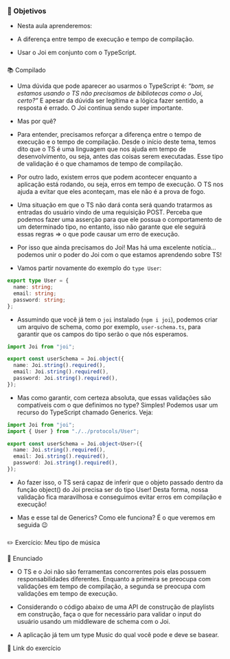 ### 🎯 Objetivos

- Nesta aula aprenderemos:

- A diferença entre tempo de execução e tempo de compilação.
- Usar o Joi em conjunto com o TypeScript.

###

[](https://hub.driven.com.br/computacao/modulo/86/topico/727/aula/140/compilado#109d11179b4740f781626ea49dfcffac "📚 Compilado")📚 Compilado

- Uma dúvida que pode aparecer ao usarmos o TypeScript é: _“bom, se estamos usando o TS não precisamos de bibliotecas como o Joi, certo?”_ E apesar da dúvida ser legítima e a lógica fazer sentido, a resposta é errado. O Joi continua sendo super importante.

- Mas por quê?

- Para entender, precisamos reforçar a diferença entre o tempo de execução e o tempo de compilação. Desde o início deste tema, temos dito que o TS é uma linguagem que nos ajuda em tempo de desenvolvimento, ou seja, antes das coisas serem executadas. Esse tipo de validação é o que chamamos de tempo de compilação.

- Por outro lado, existem erros que podem acontecer enquanto a aplicação está rodando, ou seja, erros em tempo de execução. O TS nos ajuda a evitar que eles aconteçam, mas ele não é a prova de fogo.

- Uma situação em que o TS não dará conta será quando tratarmos as entradas do usuário vindo de uma requisição POST. Perceba que podemos fazer uma asserção para que ele possua o comportamento de um determinado tipo, no entanto, isso não garante que ele seguirá essas regras ⇒ o que pode causar um erro de execução.

- Por isso que ainda precisamos do Joi! Mas há uma excelente notícia… podemos unir o poder do Joi com o que estamos aprendendo sobre TS!

- Vamos partir novamente do exemplo do `type User`:

```typescript
export type User = {
  name: string;
  email: string;
  password: string;
};
```

- Assumindo que você já tem o `joi` instalado (`npm i joi`), podemos criar um arquivo de schema, como por exemplo, `user-schema.ts`, para garantir que os campos do tipo serão o que nós esperamos.

```typescript
import Joi from "joi";

export const userSchema = Joi.object({
  name: Joi.string().required(),
  email: Joi.string().required(),
  password: Joi.string().required(),
});
```

- Mas como garantir, com certeza absoluta, que essas validações são compatíveis com o que definimos no type? Simples! Podemos usar um recurso do TypeScript chamado Generics. Veja:

```typescript
import Joi from "joi";
import { User } from "./../protocols/User";

export const userSchema = Joi.object<User>({
  name: Joi.string().required(),
  email: Joi.string().required(),
  password: Joi.string().required(),
});
```

- Ao fazer isso, o TS será capaz de inferir que o objeto passado dentro da função object() do Joi precisa ser do tipo User! Desta forma, nossa validação fica maravilhosa e conseguimos evitar erros em compilação e execução!

- Mas e esse tal de Generics? Como ele funciona? É o que veremos em seguida 😉

###

[](https://hub.driven.com.br/computacao/modulo/86/topico/727/aula/140/compilado#1dc95c7217574787b5fe1338053bcb53 "✏️ Exercício: Meu tipo de música")✏️ Exercício: Meu tipo de música

📝 Enunciado

- O TS e o Joi não são ferramentas concorrentes pois elas possuem responsabilidades diferentes. Enquanto a primeira se preocupa com validações em tempo de compilação, a segunda se preocupa com validações em tempo de execução.

- Considerando o código abaixo de uma API de construção de playlists em construção, faça o que for necessário para validar o input do usuário usando um middleware de schema com o Joi.

- A aplicação já tem um type Music do qual você pode e deve se basear.

🔗 Link do exercício
